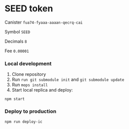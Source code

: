 # SEED token

Canister `fua74-fyaaa-aaaan-qecrq-cai`

Symbol `SEED`

Decimals `8`

Fee `0.00001`


### Local development
1. Clone repository
2. Run `run git submodule init` and `git submodule update`
3. Run `mops install`
4. Start local replica and deploy:
```
npm start
```

### Deploy to production
```
npm run deploy-ic
```